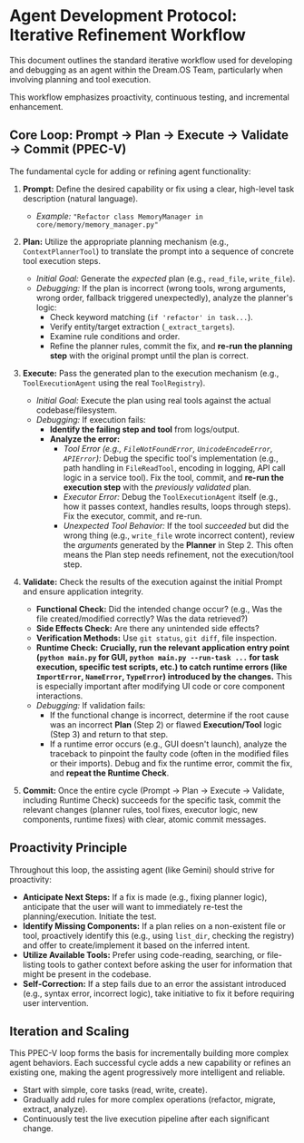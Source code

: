 # Agent Development Protocol: Iterative Refinement Workflow

This document outlines the standard iterative workflow used for developing and debugging as an agent within the Dream.OS Team, particularly when involving planning and tool execution.

This workflow emphasizes proactivity, continuous testing, and incremental enhancement.

## Core Loop: Prompt → Plan → Execute → Validate → Commit (PPEC-V)

The fundamental cycle for adding or refining agent functionality:

1.  **Prompt:** Define the desired capability or fix using a clear, high-level task description (natural language).
    *   *Example:* `"Refactor class MemoryManager in core/memory/memory_manager.py"`

2.  **Plan:** Utilize the appropriate planning mechanism (e.g., `ContextPlannerTool`) to translate the prompt into a sequence of concrete tool execution steps.
    *   *Initial Goal:* Generate the *expected* plan (e.g., `read_file`, `write_file`).
    *   *Debugging:* If the plan is incorrect (wrong tools, wrong arguments, wrong order, fallback triggered unexpectedly), analyze the planner's logic:
        *   Check keyword matching (`if 'refactor' in task...`).
        *   Verify entity/target extraction (`_extract_targets`).
        *   Examine rule conditions and order.
        *   Refine the planner rules, commit the fix, and **re-run the planning step** with the original prompt until the plan is correct.

3.  **Execute:** Pass the generated plan to the execution mechanism (e.g., `ToolExecutionAgent` using the real `ToolRegistry`).
    *   *Initial Goal:* Execute the plan using real tools against the actual codebase/filesystem.
    *   *Debugging:* If execution fails:
        *   **Identify the failing step and tool** from logs/output.
        *   **Analyze the error:**
            *   *Tool Error (e.g., `FileNotFoundError`, `UnicodeEncodeError`, `APIError`):* Debug the specific tool's implementation (e.g., path handling in `FileReadTool`, encoding in logging, API call logic in a service tool). Fix the tool, commit, and **re-run the execution step** with the *previously validated* plan.
            *   *Executor Error:* Debug the `ToolExecutionAgent` itself (e.g., how it passes context, handles results, loops through steps). Fix the executor, commit, and re-run.
            *   *Unexpected Tool Behavior:* If the tool *succeeded* but did the wrong thing (e.g., `write_file` wrote incorrect content), review the *arguments* generated by the **Planner** in Step 2. This often means the Plan step needs refinement, not the execution/tool step.

4.  **Validate:** Check the results of the execution against the initial Prompt and ensure application integrity.
    *   **Functional Check:** Did the intended change occur? (e.g., Was the file created/modified correctly? Was the data retrieved?)
    *   **Side Effects Check:** Are there any unintended side effects?
    *   **Verification Methods:** Use `git status`, `git diff`, file inspection.
    *   **Runtime Check:** **Crucially, run the relevant application entry point (`python main.py` for GUI, `python main.py --run-task ...` for task execution, specific test scripts, etc.) to catch runtime errors (like `ImportError`, `NameError`, `TypeError`) introduced by the changes.** This is especially important after modifying UI code or core component interactions.
    *   *Debugging:* If validation fails:
        *   If the functional change is incorrect, determine if the root cause was an incorrect **Plan** (Step 2) or flawed **Execution/Tool** logic (Step 3) and return to that step.
        *   If a runtime error occurs (e.g., GUI doesn't launch), analyze the traceback to pinpoint the faulty code (often in the modified files or their imports). Debug and fix the runtime error, commit the fix, and **repeat the Runtime Check**.

5.  **Commit:** Once the entire cycle (Prompt → Plan → Execute → Validate, including Runtime Check) succeeds for the specific task, commit the relevant changes (planner rules, tool fixes, executor logic, new components, runtime fixes) with clear, atomic commit messages.

## Proactivity Principle

Throughout this loop, the assisting agent (like Gemini) should strive for proactivity:

*   **Anticipate Next Steps:** If a fix is made (e.g., fixing planner logic), anticipate that the user will want to immediately re-test the planning/execution. Initiate the test.
*   **Identify Missing Components:** If a plan relies on a non-existent file or tool, proactively identify this (e.g., using `list_dir`, checking the registry) and offer to create/implement it based on the inferred intent.
*   **Utilize Available Tools:** Prefer using code-reading, searching, or file-listing tools to gather context before asking the user for information that might be present in the codebase.
*   **Self-Correction:** If a step fails due to an error the assistant introduced (e.g., syntax error, incorrect logic), take initiative to fix it before requiring user intervention.

## Iteration and Scaling

This PPEC-V loop forms the basis for incrementally building more complex agent behaviors. Each successful cycle adds a new capability or refines an existing one, making the agent progressively more intelligent and reliable.

*   Start with simple, core tasks (read, write, create).
*   Gradually add rules for more complex operations (refactor, migrate, extract, analyze).
*   Continuously test the live execution pipeline after each significant change. 
